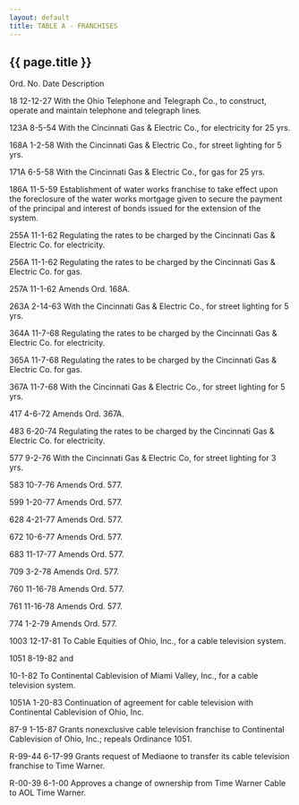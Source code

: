 ```yaml
---
layout: default 
title: TABLE A - FRANCHISES 
---
```


{{ page.title }}
----------------

Ord. No. Date Description

18 12-12-27 With the Ohio Telephone and Telegraph Co., to construct,
operate and maintain telephone and telegraph lines.

123A 8-5-54 With the Cincinnati Gas & Electric Co., for electricity for
25 yrs.

168A 1-2-58 With the Cincinnati Gas & Electric Co., for street lighting
for 5 yrs.

171A 6-5-58 With the Cincinnati Gas & Electric Co., for gas for 25 yrs.

186A 11-5-59 Establishment of water works franchise to take effect upon
the foreclosure of the water works mortgage given to secure the payment
of the principal and interest of bonds issued for the extension of the
system.

255A 11-1-62 Regulating the rates to be charged by the Cincinnati Gas &
Electric Co. for electricity.

256A 11-1-62 Regulating the rates to be charged by the Cincinnati Gas &
Electric Co. for gas.

257A 11-1-62 Amends Ord. 168A.

263A 2-14-63 With the Cincinnati Gas & Electric Co., for street lighting
for 5 yrs.

364A 11-7-68 Regulating the rates to be charged by the Cincinnati Gas &
Electric Co. for electricity.

365A 11-7-68 Regulating the rates to be charged by the Cincinnati Gas &
Electric Co. for gas.

367A 11-7-68 With the Cincinnati Gas & Electric Co., for street lighting
for 5 yrs.

417 4-6-72 Amends Ord. 367A.

483 6-20-74 Regulating the rates to be charged by the Cincinnati Gas &
Electric Co. for electricity.

577 9-2-76 With the Cincinnati Gas & Electric Co, for street lighting
for 3 yrs.

583 10-7-76 Amends Ord. 577.

599 1-20-77 Amends Ord. 577.

628 4-21-77 Amends Ord. 577.

672 10-6-77 Amends Ord. 577.

683 11-17-77 Amends Ord. 577.

709 3-2-78 Amends Ord. 577.

760 11-16-78 Amends Ord. 577.

761 11-16-78 Amends Ord. 577.

774 1-2-79 Amends Ord. 577.

1003 12-17-81 To Cable Equities of Ohio, Inc., for a cable television
system.

1051 8-19-82 and

10-1-82 To Continental Cablevision of Miami Valley, Inc., for a cable
television system.

1051A 1-20-83 Continuation of agreement for cable television with
Continental Cablevision of Ohio, Inc.

87-9 1-15-87 Grants nonexclusive cable television franchise to
Continental Cablevision of Ohio, Inc.; repeals Ordinance 1051.

R-99-44 6-17-99 Grants request of Mediaone to transfer its cable
television franchise to Time Warner.

R-00-39 6-1-00 Approves a change of ownership from Time Warner Cable to
AOL Time Warner.
